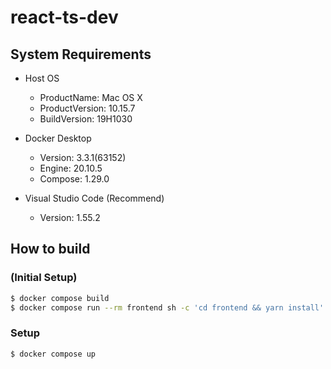 # react-ts-dev

## System Requirements

- Host OS
  - ProductName:    Mac OS X
  - ProductVersion: 10.15.7
  - BuildVersion:   19H1030

- Docker Desktop
  - Version: 3.3.1(63152)
  - Engine: 20.10.5
  - Compose: 1.29.0

- Visual Studio Code (Recommend)
  - Version: 1.55.2
  
## How to build

### (Initial Setup)

```bash
$ docker compose build
$ docker compose run --rm frontend sh -c 'cd frontend && yarn install'
```

### Setup

```bash
$ docker compose up
```

